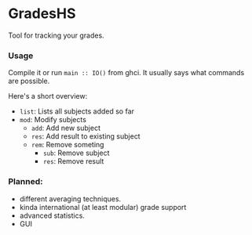 GradesHS
========

Tool for tracking your grades.


### Usage
Compile it or run `main :: IO()` from ghci.
It usually says what commands are possible.

Here's a short overview:

- `list`: Lists all subjects added so far
- `mod`:  Modify subjects
  - `add`:  Add new subject
  - `res`:  Add result to existing subject
  - `rem`:  Remove someting
    - `sub`:  Remove subject
    - `res`:  Remove result

### Planned:
- different averaging techniques.
- kinda international (at least modular) grade support
- advanced statistics.
- GUI
